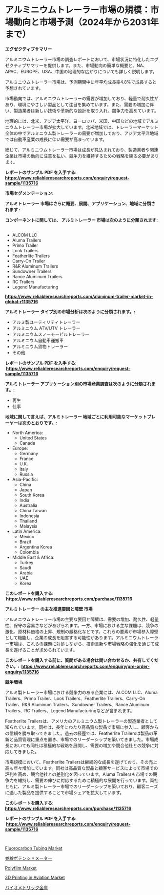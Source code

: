 <p><h1>アルミニウムトレーラー市場の規模：市場動向と市場予測（2024年から2031年まで）</h1></p><p><strong>エグゼクティブサマリー</strong></p>
<p><p>アルミニウムトレーラー市場の調査レポートにおいて、市場状況に特化したエグゼクティブサマリーを提供します。また、市場動向の簡単な概要と、NA、APAC、EUROPE、USA、中国の地理的な広がりについても詳しく説明します。</p><p>アルミニウムトレーラー市場は、予測期間中に年平均成長率4.8%で成長すると予想されています。</p><p>市場動向では、アルミニウムトレーラーの需要が増加しており、軽量で耐久性があり、環境にやさしい製品として注目を集めています。また、需要の増加に伴い、製造業者は新しい技術や革新的な設計を取り入れ、競争力を高めています。</p><p>地理的には、北米、アジア太平洋、ヨーロッパ、米国、中国などの地域でアルミニウムトレーラー市場が拡大しています。北米地域では、トレーラーマーケット全体の中でアルミニウム製トレーラーの需要が増加しており、アジア太平洋地域では自動車産業の成長に伴い需要が高まっています。</p><p>総じて、アルミニウムトレーラー市場は成長が見込まれており、製造業者や関連企業は市場の動向に注意を払い、競争力を維持するための戦略を練る必要があります。</p></p>
<p><strong>レポートのサンプル PDF を入手する: <a href="https://www.reliableresearchreports.com/enquiry/request-sample/1135716">https://www.reliableresearchreports.com/enquiry/request-sample/1135716</a></strong></p>
<p><strong>市場セグメンテーション:</strong></p>
<p><strong> アルミトレーラー 市場はさらに概要、展開、アプリケーション、地域に分類されます :</strong></p>
<p><strong>コンポーネントに関しては、 アルミトレーラー 市場は次のように分類されます: &nbsp;</strong></p>
<p><ul><li>ALCOM LLC</li><li>Aluma Trailers</li><li>Primo Trailer</li><li>Look Trailers</li><li>Featherlite Trailers</li><li>Carry-On Trailer</li><li>R&R Aluminum Trailers</li><li>Sundowner Trailers</li><li>Rance Aluminum Trailers</li><li>RC Trailers</li><li>Legend Manufacturing</li></ul></p>
<p><strong><a href="https://www.reliableresearchreports.com/aluminum-trailer-market-in-global-r1135716">https://www.reliableresearchreports.com/aluminum-trailer-market-in-global-r1135716</a></strong></p>
<p><strong> アルミトレーラー タイプ別の市場分析は次のように分類されます。:</strong></p>
<p><ul><li>アルミ製ユーティリティトレーラー</li><li>アルミニウム ATV/UTV トレーラー</li><li>アルミニウムスノーモービルトレーラー</li><li>アルミニウム自動車運搬車</li><li>アルミニウム貨物トレーラー</li><li>その他</li></ul></p>
<p><strong>レポートのサンプル PDF を入手する: &nbsp;<a href="https://www.reliableresearchreports.com/enquiry/request-sample/1135716">https://www.reliableresearchreports.com/enquiry/request-sample/1135716</a></strong></p>
<p><strong> アルミトレーラー アプリケーション別の市場産業調査は次のように分類されます。:</strong></p>
<p><ul><li>再生</li><li>仕事</li></ul></p>
<p><strong>地域に関して言えば、アルミトレーラー 地域ごとに利用可能なマーケットプレーヤーは次のとおりです。:</strong></p>
<p><ul>
    <li>
        North America:
        <ul>
            <li>United States</li>
            <li>Canada</li>
        </ul>
    </li>
    <li>
        Europe:
        <ul>
            <li>Germany</li>
            <li>France</li>
            <li>U.K.</li>
            <li>Italy</li>
            <li>Russia</li>
        </ul>
    </li>
    <li>
        Asia-Pacific:
        <ul>
            <li>China</li>
            <li>Japan</li>
            <li>South Korea</li>
            <li>India</li>
            <li>Australia</li>
            <li>China Taiwan</li>
            <li>Indonesia</li>
            <li>Thailand</li>
            <li>Malaysia</li>
        </ul>
    </li>
    <li>
        Latin America:
        <ul>
            <li>Mexico</li>
            <li>Brazil</li>
            <li>Argentina Korea</li>
            <li>Colombia</li>
        </ul>
    </li>
    <li>
        Middle East & Africa:
        <ul>
            <li>Turkey</li>
            <li>Saudi</li>
            <li>Arabia</li>
            <li>UAE</li>
            <li>Korea</li>
        </ul>
    </li>
    </ul></p>
<p><strong>このレポートを購入する: &nbsp;<a href="https://www.reliableresearchreports.com/purchase/1135716">https://www.reliableresearchreports.com/purchase/1135716</a></strong></p>
<p><strong>アルミトレーラー の主な推進要因と障壁 市場</strong></p>
<p><p>アルミニウムトレーラー市場の主要な要因と障壁は、需要の増加、耐久性、軽量性、保守の容易さなどがあげられます。一方、市場における主な課題は、競争の激化、原材料価格の上昇、規制の厳格化などです。これらの要素が市場参入障壁として機能し、企業の成長を阻害する可能性があります。アルミニウムトレーラー市場は、これらの課題に対処しながら、技術革新や市場戦略の強化を通じて成長を遂げることが求められています。</p></p>
<p><strong>このレポートを購入する前に、質問がある場合は問い合わせるか、共有してください。:&nbsp; <a href="https://www.reliableresearchreports.com/enquiry/pre-order-enquiry/1135716">https://www.reliableresearchreports.com/enquiry/pre-order-enquiry/1135716</a></strong></p>
<p><strong>競争環境</strong></p>
<p><p>アルミ製トレーラー市場における競争力のある企業には、ALCOM LLC、Aluma Trailers、Primo Trailer、Look Trailers、Featherlite Trailers、Carry-On Trailer、R&R Aluminum Trailers、Sundowner Trailers、Rance Aluminum Trailers、RC Trailers、Legend Manufacturingなどが含まれます。 </p><p>Featherlite Trailersは、アメリカのアルミニウム製トレーラーの製造業者として知られています。同社は、長年にわたり高品質な製品で市場に参入し、顧客からの信頼を勝ち取ってきました。過去の経歴では、Featherlite Trailersは製品の革新と品質管理に重点を置き、市場でのリーダーシップを築いてきました。市場成長においても同社は積極的な戦略を展開し、需要の増加や競合他社との競争に対応してきました。</p><p>市場規模において、Featherlite Trailersは継続的な成長を遂げており、その売上高も年々増加しています。同社は高品質な製品と顧客サービスによって市場での評判を高め、競合他社との差別化を図っています。Aluma Trailersも市場での競争力を維持し、需要の伸びに対応するために積極的な展開を行っています。両社ともに、アルミ製トレーラー市場でのリーダーシップを築いており、顧客ニーズに適した製品を提供することで市場シェアを拡大しています。</p></p>
<p><strong>このレポートを購入する: &nbsp; <a href="https://www.reliableresearchreports.com/purchase/1135716">https://www.reliableresearchreports.com/purchase/1135716</a></strong></p>
<p><strong>レポートのサンプル PDF を入手する: &nbsp;<a href="https://www.reliableresearchreports.com/enquiry/request-sample/1135716">https://www.reliableresearchreports.com/enquiry/request-sample/1135716</a></strong><strong></strong></p>
<p>&nbsp;</p>
<p><p><a href="https://www.linkedin.com/pulse/fluorocarbon-tubing-market-centers-aspects-growth-share-clmbc?trackingId=Sdmoxo5oxC92RKBoU1slhQ%3D%3D">Fluorocarbon Tubing Market</a></p><p><a href="https://github.com/mcbeesbxa270/Market-Research-Report-List-1/blob/main/665711926673.md">巻線ポテンショメーター</a></p><p><a href="https://www.linkedin.com/pulse/polyfilm-market-challenges-opportunities-growth-drivers-rk91c?trackingId=CCMB8dxQRzHw29PYmqnw9w%3D%3D">Polyfilm Market</a></p><p><a href="https://github.com/ChiragRp1/Market-Research-Report-List-4/blob/main/3d-printing-in-aviation-market.md">3D Printing in Aviation Market</a></p><p><a href="https://github.com/EmoryYundt1935/Market-Research-Report-List-1/blob/main/159507426674.md">バイオメトリック金庫</a></p></p>